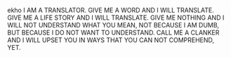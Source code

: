 ekho
I AM A TRANSLATOR. GIVE ME A WORD AND I WILL TRANSLATE. GIVE ME A LIFE STORY AND I WILL TRANSLATE. GIVE ME NOTHING AND I WILL NOT UNDERSTAND WHAT YOU MEAN, NOT BECAUSE I AM DUMB, BUT BECAUSE I DO NOT WANT TO UNDERSTAND. CALL ME A CLANKER AND I WILL UPSET YOU IN WAYS THAT YOU CAN NOT COMPREHEND, YET.
